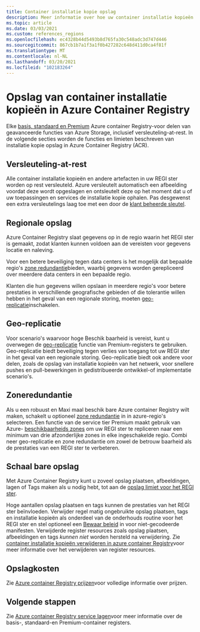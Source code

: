 ```yaml
---
title: Container installatie kopie opslag
description: Meer informatie over hoe uw container installatie kopieën en andere artefacten worden opgeslagen in Azure Container Registry, met inbegrip van beveiliging, redundantie en capaciteit.
ms.topic: article
ms.date: 03/03/2021
ms.custom: references_regions
ms.openlocfilehash: ec4328b44d5493b8d765fa30c548adc3d747d446
ms.sourcegitcommit: 867cb1b7a1f3a1f0b427282c648d411d0ca4f81f
ms.translationtype: MT
ms.contentlocale: nl-NL
ms.lasthandoff: 03/20/2021
ms.locfileid: "102183264"
---
```

# <a name="container-image-storage-in-azure-container-registry"></a>Opslag van container installatie kopieën in Azure Container Registry

Elke [basis, standaard en Premium](container-registry-skus.md) Azure container Registry-voor delen van geavanceerde functies van Azure Storage, inclusief versleuteling-at-rest. In de volgende secties worden de functies en limieten beschreven van installatie kopie opslag in Azure Container Registry (ACR).

## <a name="encryption-at-rest"></a>Versleuteling-at-rest

Alle container installatie kopieën en andere artefacten in uw REGI ster worden op rest versleuteld. Azure versleutelt automatisch een afbeelding voordat deze wordt opgeslagen en ontsleutelt deze op het moment dat u of uw toepassingen en services de installatie kopie ophalen. Pas desgewenst een extra versleutelings laag toe met een door de [klant beheerde sleutel](container-registry-customer-managed-keys.md).

## <a name="regional-storage"></a>Regionale opslag

Azure Container Registry slaat gegevens op in de regio waarin het REGI ster is gemaakt, zodat klanten kunnen voldoen aan de vereisten voor gegevens locatie en naleving.

Voor een betere beveiliging tegen data centers is het mogelijk dat bepaalde regio's [zone redundantie](zone-redundancy.md)bieden, waarbij gegevens worden gerepliceerd over meerdere data centers in een bepaalde regio.

Klanten die hun gegevens willen opslaan in meerdere regio's voor betere prestaties in verschillende geografische gebieden of die tolerantie willen hebben in het geval van een regionale storing, moeten [geo-replicatie](container-registry-geo-replication.md)inschakelen.

## <a name="geo-replication"></a>Geo-replicatie

Voor scenario's waarvoor hoge Beschik baarheid is vereist, kunt u overwegen de [geo-replicatie](container-registry-geo-replication.md) functie van Premium-registers te gebruiken. Geo-replicatie biedt beveiliging tegen verlies van toegang tot uw REGI ster in het geval van een regionale storing. Geo-replicatie biedt ook andere voor delen, zoals de opslag van installatie kopieën van het netwerk, voor snellere pushes en pull-bewerkingen in gedistribueerde ontwikkel-of implementatie scenario's.

## <a name="zone-redundancy"></a>Zoneredundantie

Als u een robuust en Maxi maal beschik bare Azure container Registry wilt maken, schakelt u optioneel [zone redundantie](zone-redundancy.md) in in azure-regio's selecteren. Een functie van de service tier Premium maakt gebruik van Azure- [beschikbaarheids zones](../availability-zones/az-overview.md) om uw REGI ster te repliceren naar een minimum van drie afzonderlijke zones in elke ingeschakelde regio. Combi neer geo-replicatie en zone redundantie om zowel de betrouw baarheid als de prestaties van een REGI ster te verbeteren. 

## <a name="scalable-storage"></a>Schaal bare opslag

Met Azure Container Registry kunt u zoveel opslag plaatsen, afbeeldingen, lagen of Tags maken als u nodig hebt, tot aan de [opslag limiet voor het REGI ster](container-registry-skus.md#service-tier-features-and-limits). 

Hoge aantallen opslag plaatsen en tags kunnen de prestaties van het REGI ster beïnvloeden. Verwijder regel matig ongebruikte opslag plaatsen, tags en installatie kopieën als onderdeel van de onderhouds routine voor het REGI ster en stel optioneel een [Bewaar beleid](container-registry-retention-policy.md) in voor niet-gecodeerde manifesten. Verwijderde register resources zoals opslag plaatsen, afbeeldingen en tags *kunnen niet* worden hersteld na verwijdering. Zie [container installatie kopieën verwijderen in azure container Registry](container-registry-delete.md)voor meer informatie over het verwijderen van register resources.

## <a name="storage-cost"></a>Opslagkosten

Zie [Azure container Registry prijzen][pricing]voor volledige informatie over prijzen.

## <a name="next-steps"></a>Volgende stappen

Zie [Azure container Registry service lagen](container-registry-skus.md)voor meer informatie over de basis-, standaard-en Premium-container registers.

<!-- IMAGES -->

<!-- LINKS - External -->
[portal]: https://portal.azure.com
[pricing]: https://aka.ms/acr/pricing

<!-- LINKS - Internal -->
